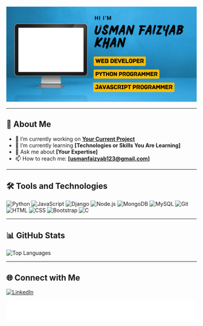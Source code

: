 ![Profile Banner](https://github.com/USMAN-FAIZYAB-KHAN/USMAN-FAIZYAB-KHAN/blob/main/github-banner.png)  

---

## 🌟 About Me  

- 🔭 I’m currently working on **[Your Current Project](#)**  
- 🌱 I’m currently learning **[Technologies or Skills You Are Learning]**  
- 💬 Ask me about **[Your Expertise]**  
- 📫 How to reach me: **[usmanfaizyab123@gmail.com]**

---

## 🛠️ Tools and Technologies 

<p align="left"> 
  <img src="https://cdn.jsdelivr.net/gh/devicons/devicon/icons/python/python-original.svg" alt="Python" height="45" width="45"/> 
  <img src="https://cdn.jsdelivr.net/gh/devicons/devicon/icons/javascript/javascript-original.svg" alt="JavaScript" height="45" width="45"/> 
  <img src="https://cdn.jsdelivr.net/gh/devicons/devicon@latest/icons/django/django-plain.svg" alt="Django" height="45" width="45"/>        
  <img src="https://cdn.jsdelivr.net/gh/devicons/devicon/icons/nodejs/nodejs-original.svg" alt="Node.js" height="45" width="45"/> 
  <img src="https://cdn.jsdelivr.net/gh/devicons/devicon/icons/mongodb/mongodb-original.svg" alt="MongoDB" height="45" width="45"/> 
  <img src="https://cdn.jsdelivr.net/gh/devicons/devicon/icons/mysql/mysql-original.svg" alt="MySQL" height="45" width="45"/> 
  <img src="https://cdn.jsdelivr.net/gh/devicons/devicon/icons/git/git-original.svg" alt="Git" height="45" width="45"/> 
  <img src="https://cdn.jsdelivr.net/gh/devicons/devicon/icons/html5/html5-original.svg" alt="HTML" height="45" width="45"/> 
  <img src="https://cdn.jsdelivr.net/gh/devicons/devicon/icons/css3/css3-original.svg" alt="CSS" height="45" width="45"/> 
  <img src="https://cdn.jsdelivr.net/gh/devicons/devicon/icons/bootstrap/bootstrap-original.svg" alt="Bootstrap" height="45" width="45"/> 
  <img src="https://cdn.jsdelivr.net/gh/devicons/devicon/icons/c/c-original.svg" alt="C" height="45" width="45"/> 
</p>

---

## 📊 GitHub Stats  

![Top Languages](https://github-readme-stats.vercel.app/api/top-langs/?username=USMAN-FAIZYAB-KHAN&layout=compact&theme=dark)  

---

## 🌐 Connect with Me  

<p align="left">  
  <a href="https://www.linkedin.com/in/usman-faizyab-khan" target="_blank">  
    <img src="https://cdn.jsdelivr.net/gh/devicons/devicon/icons/linkedin/linkedin-original.svg" alt="LinkedIn" width="45" height="45"/>  
  </a>  
</p>  

![Alt Text](https://github.com/USMAN-FAIZYAB-KHAN/USMAN-FAIZYAB-KHAN/blob/main/animation.gif)

